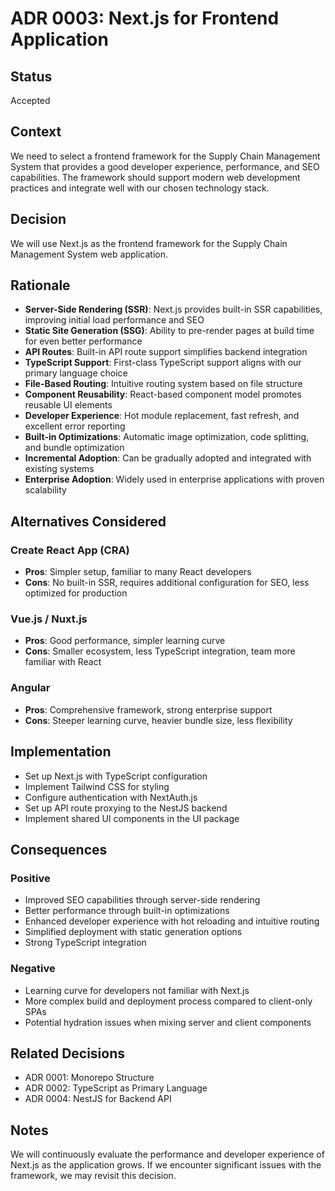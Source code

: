 # ADR 0003: Next.js for Frontend Application

## Status

Accepted

## Context

We need to select a frontend framework for the Supply Chain Management System that provides a good developer experience, performance, and SEO capabilities. The framework should support modern web development practices and integrate well with our chosen technology stack.

## Decision

We will use Next.js as the frontend framework for the Supply Chain Management System web application.

## Rationale

- **Server-Side Rendering (SSR)**: Next.js provides built-in SSR capabilities, improving initial load performance and SEO
- **Static Site Generation (SSG)**: Ability to pre-render pages at build time for even better performance
- **API Routes**: Built-in API route support simplifies backend integration
- **TypeScript Support**: First-class TypeScript support aligns with our primary language choice
- **File-Based Routing**: Intuitive routing system based on file structure
- **Component Reusability**: React-based component model promotes reusable UI elements
- **Developer Experience**: Hot module replacement, fast refresh, and excellent error reporting
- **Built-in Optimizations**: Automatic image optimization, code splitting, and bundle optimization
- **Incremental Adoption**: Can be gradually adopted and integrated with existing systems
- **Enterprise Adoption**: Widely used in enterprise applications with proven scalability

## Alternatives Considered

### Create React App (CRA)

- **Pros**: Simpler setup, familiar to many React developers
- **Cons**: No built-in SSR, requires additional configuration for SEO, less optimized for production

### Vue.js / Nuxt.js

- **Pros**: Good performance, simpler learning curve
- **Cons**: Smaller ecosystem, less TypeScript integration, team more familiar with React

### Angular

- **Pros**: Comprehensive framework, strong enterprise support
- **Cons**: Steeper learning curve, heavier bundle size, less flexibility

## Implementation

- Set up Next.js with TypeScript configuration
- Implement Tailwind CSS for styling
- Configure authentication with NextAuth.js
- Set up API route proxying to the NestJS backend
- Implement shared UI components in the UI package

## Consequences

### Positive

- Improved SEO capabilities through server-side rendering
- Better performance through built-in optimizations
- Enhanced developer experience with hot reloading and intuitive routing
- Simplified deployment with static generation options
- Strong TypeScript integration

### Negative

- Learning curve for developers not familiar with Next.js
- More complex build and deployment process compared to client-only SPAs
- Potential hydration issues when mixing server and client components

## Related Decisions

- ADR 0001: Monorepo Structure
- ADR 0002: TypeScript as Primary Language
- ADR 0004: NestJS for Backend API

## Notes

We will continuously evaluate the performance and developer experience of Next.js as the application grows. If we encounter significant issues with the framework, we may revisit this decision.
